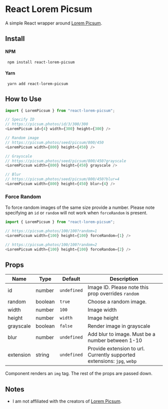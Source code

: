 # React Lorem Picsum

A simple React wrapper around [Lorem Picsum](https://picsum.photos/).

## Install

#### NPM

```
 npm install react-lorem-picsum
```

#### Yarn

```
 yarn add react-lorem-picsum
```

## How to Use

```js
import { LoremPicsum } from "react-lorem-picsum";

// Specify ID
// https://picsum.photos/id/3/300/300
<LoremPicsum id={4} width={300} height={300} />

// Random image
// https://picsum.photos/seed/picsum/800/450
<LoremPicsum width={800} height={450} />

// Grayscale
// https://picsum.photos/seed/picsum/800/450?grayscale
<LoremPicsum width={800} height={450} grayscale />

// Blur
// https://picsum.photos/seed/picsum/800/450?blur=4
<LoremPicsum width={800} height={450} blur={4} />
```

### Force Random

To force random images of the same size provide a number. Please note specifying an `id` or `random` will not work when `forceRandom` is present.

```js
import { LoremPicsum } from "react-lorem-picsum";

// https://picsum.photos/100/100?random=1
<LoremPicsum width={100} height={100} forceRandom={1} />

// https://picsum.photos/100/100?random=2
<LoremPicsum width={100} height={100} forceRandom={2} />
```

## Props

| Name      | Type    | Default     | Description                                                             |
| --------- | ------- | ----------- | ----------------------------------------------------------------------- |
| id        | number  | `undefined` | Image ID. Please note this prop overrides `random`                      |
| random    | boolean | `true`      | Choose a random image.                                                  |
| width     | number  | `100`       | Image width                                                             |
| height    | number  | `width`     | Image height                                                            |
| grayscale | boolean | `false`     | Render image in grayscale                                               |
| blur      | number  | `undefined` | Add blur to image. Must be a number between 1-10                        |
| extension | string  | `undefined` | Provide extension to url. Currently supported extensions: `jpg`, `webp` |

Component renders an `img` tag. The rest of the props are passed down.

## Notes

- I am not affiliated with the creators of [Lorem Picsum](https://picsum.photos/).
